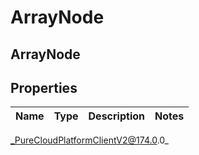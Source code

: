 # ArrayNode

## ArrayNode

## Properties

|Name | Type | Description | Notes|
|------------ | ------------- | ------------- | -------------|



_PureCloudPlatformClientV2@174.0.0_
